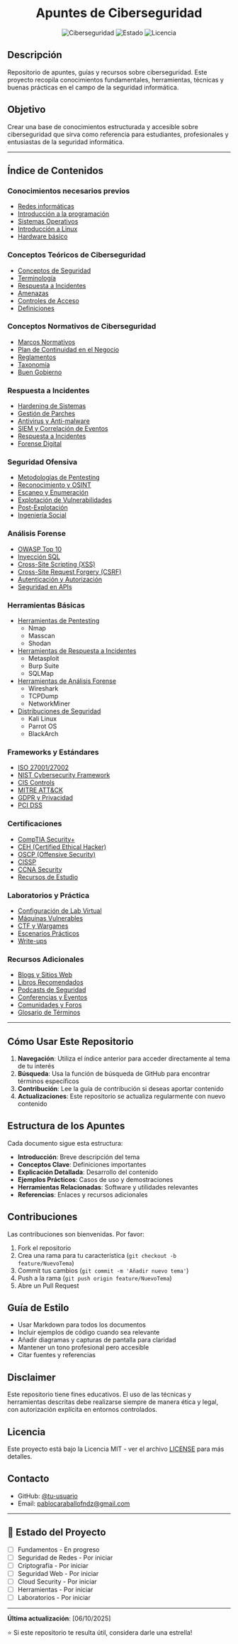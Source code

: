 <div align="center">
  
# Apuntes de Ciberseguridad

![Ciberseguridad](https://img.shields.io/badge/Ciberseguridad-Apuntes-red?style=for-the-badge)
![Estado](https://img.shields.io/badge/Estado-En%20Desarrollo-yellow?style=for-the-badge)
![Licencia](https://img.shields.io/badge/License-CC%20BY--NC--SA%204.0-lightgrey.svg)
</div>

## Descripción

Repositorio de apuntes, guías y recursos sobre ciberseguridad. Este proyecto recopila conocimientos fundamentales, herramientas, técnicas y buenas prácticas en el campo de la seguridad informática.

## Objetivo

Crear una base de conocimientos estructurada y accesible sobre ciberseguridad que sirva como referencia para estudiantes, profesionales y entusiastas de la seguridad informática.

---

## Índice de Contenidos

### Conocimientos necesarios previos
- [Redes informáticas](./Conocimientos_necesarios_previos/Redes_Informáticas.md)
- [Introducción a la programación](./Conocimientos_necesarios_previos/Introdución_a_la_programación.md)
- [Sistemas Operativos](./Conocimientos_necesarios_previos/Sistemas_Operativos.md)
- [Introducción a Linux](./Conocimientos_necesarios_previos/Introducción_a_Linux.md)
- [Hardware básico](./Conocimientos_necesarios_previos/Hardware_básico.md)

### Conceptos Teóricos de Ciberseguridad
- [Conceptos de Seguridad](./Conceptos_Teóricos_de_Ciberseguridad/Conceptos_de_Seguridad.md)
- [Terminología](./Conceptos_Teóricos_de_Ciberseguridad/Terminología.md)
- [Respuesta a Incidentes](./Conceptos_Teóricos_de_Ciberseguridad/Respuesta_a_Incidentes.md)
- [Amenazas](./Conceptos_Teóricos_de_Ciberseguridad/Amenazas.md)
- [Controles de Acceso](./Conceptos_Teóricos_de_Ciberseguridad/Controles_de_Acceso.md)
- [Definiciones](./Conceptos_Teóricos_de_Ciberseguridad/Definiciones.md)

### Conceptos Normativos de Ciberseguridad
- [Marcos Normativos](./Conceptos_Normativos_de_Ciberseguridad/Marcos_Normativos.md)
- [Plan de Continuidad en el Negocio](./Conceptos_Normativos_de_Ciberseguridad/Plan_de_Continuidad.md)
- [Reglamentos](./Conceptos_Normativos_de_Ciberseguridad/Reglamentos.md)
- [Taxonomía](./Conceptos_Normativos_de_Ciberseguridad/Taxonomía.md)
- [Buen Gobierno](./Conceptos_Normativos_de_Ciberseguridad/Buen_Gobierno.md)

### Respuesta a Incidentes
- [Hardening de Sistemas](./defensiva/hardening.md)
- [Gestión de Parches](./defensiva/patch-management.md)
- [Antivirus y Anti-malware](./defensiva/antivirus.md)
- [SIEM y Correlación de Eventos](./defensiva/siem.md)
- [Respuesta a Incidentes](./defensiva/incident-response.md)
- [Forense Digital](./defensiva/forense.md)

### Seguridad Ofensiva
- [Metodologías de Pentesting](./ofensiva/metodologias.md)
- [Reconocimiento y OSINT](./ofensiva/reconocimiento.md)
- [Escaneo y Enumeración](./ofensiva/escaneo.md)
- [Explotación de Vulnerabilidades](./ofensiva/explotacion.md)
- [Post-Explotación](./ofensiva/post-explotacion.md)
- [Ingeniería Social](./ofensiva/ingenieria-social.md)

### Análisis Forense
- [OWASP Top 10](./web/owasp-top10.md)
- [Inyección SQL](./web/sql-injection.md)
- [Cross-Site Scripting (XSS)](./web/xss.md)
- [Cross-Site Request Forgery (CSRF)](./web/csrf.md)
- [Autenticación y Autorización](./web/auth.md)
- [Seguridad en APIs](./web/api-security.md)

### Herramientas Básicas
- [Herramientas de Pentesting](./herramientas/reconocimiento.md)
  - Nmap
  - Masscan
  - Shodan
- [Herramientas de Respuesta a Incidentes](./herramientas/explotacion.md)
  - Metasploit
  - Burp Suite
  - SQLMap
- [Herramientas de Análisis Forense](./herramientas/analisis.md)
  - Wireshark
  - TCPDump
  - NetworkMiner
- [Distribuciones de Seguridad](./herramientas/distros.md)
  - Kali Linux
  - Parrot OS
  - BlackArch

### Frameworks y Estándares
- [ISO 27001/27002](./frameworks/iso27001.md)
- [NIST Cybersecurity Framework](./frameworks/nist.md)
- [CIS Controls](./frameworks/cis.md)
- [MITRE ATT&CK](./frameworks/mitre-attack.md)
- [GDPR y Privacidad](./frameworks/gdpr.md)
- [PCI DSS](./frameworks/pci-dss.md)

### Certificaciones
- [CompTIA Security+](./certificaciones/security-plus.md)
- [CEH (Certified Ethical Hacker)](./certificaciones/ceh.md)
- [OSCP (Offensive Security)](./certificaciones/oscp.md)
- [CISSP](./certificaciones/cissp.md)
- [CCNA Security](./certificaciones/ccna-security.md)
- [Recursos de Estudio](./certificaciones/recursos.md)

### Laboratorios y Práctica
- [Configuración de Lab Virtual](./labs/setup.md)
- [Máquinas Vulnerables](./labs/maquinas-vulnerables.md)
- [CTF y Wargames](./labs/ctf-wargames.md)
- [Escenarios Prácticos](./labs/escenarios.md)
- [Write-ups](./labs/writeups/)

### Recursos Adicionales
- [Blogs y Sitios Web](./recursos/blogs.md)
- [Libros Recomendados](./recursos/libros.md)
- [Podcasts de Seguridad](./recursos/podcasts.md)
- [Conferencias y Eventos](./recursos/conferencias.md)
- [Comunidades y Foros](./recursos/comunidades.md)
- [Glosario de Términos](./recursos/glosario.md)

---

## Cómo Usar Este Repositorio

1. **Navegación**: Utiliza el índice anterior para acceder directamente al tema de tu interés
2. **Búsqueda**: Usa la función de búsqueda de GitHub para encontrar términos específicos
3. **Contribución**: Lee la guía de contribución si deseas aportar contenido
4. **Actualizaciones**: Este repositorio se actualiza regularmente con nuevo contenido

## Estructura de los Apuntes

Cada documento sigue esta estructura:
- **Introducción**: Breve descripción del tema
- **Conceptos Clave**: Definiciones importantes
- **Explicación Detallada**: Desarrollo del contenido
- **Ejemplos Prácticos**: Casos de uso y demostraciones
- **Herramientas Relacionadas**: Software y utilidades relevantes
- **Referencias**: Enlaces y recursos adicionales

## Contribuciones

Las contribuciones son bienvenidas. Por favor:
1. Fork el repositorio
2. Crea una rama para tu característica (`git checkout -b feature/NuevoTema`)
3. Commit tus cambios (`git commit -m 'Añadir nuevo tema'`)
4. Push a la rama (`git push origin feature/NuevoTema`)
5. Abre un Pull Request

## Guía de Estilo

- Usar Markdown para todos los documentos
- Incluir ejemplos de código cuando sea relevante
- Añadir diagramas y capturas de pantalla para claridad
- Mantener un tono profesional pero accesible
- Citar fuentes y referencias

## Disclaimer

Este repositorio tiene fines educativos. El uso de las técnicas y herramientas descritas debe realizarse siempre de manera ética y legal, con autorización explícita en entornos controlados.

## Licencia

Este proyecto está bajo la Licencia MIT - ver el archivo [LICENSE](./LICENSE.md) para más detalles.

## Contacto

- GitHub: [@tu-usuario](https://github.com/pablocaraballofernandez)
- Email: pablocaraballofndz@gmail.com

---

## 🌟 Estado del Proyecto

- [ ] Fundamentos - En progreso
- [ ] Seguridad de Redes - Por iniciar
- [ ] Criptografía - Por iniciar
- [ ] Seguridad Web - Por iniciar
- [ ] Cloud Security - Por iniciar
- [ ] Herramientas - Por iniciar
- [ ] Laboratorios - Por iniciar

---

**Última actualización**: [06/10/2025]

⭐ Si este repositorio te resulta útil, considera darle una estrella!
